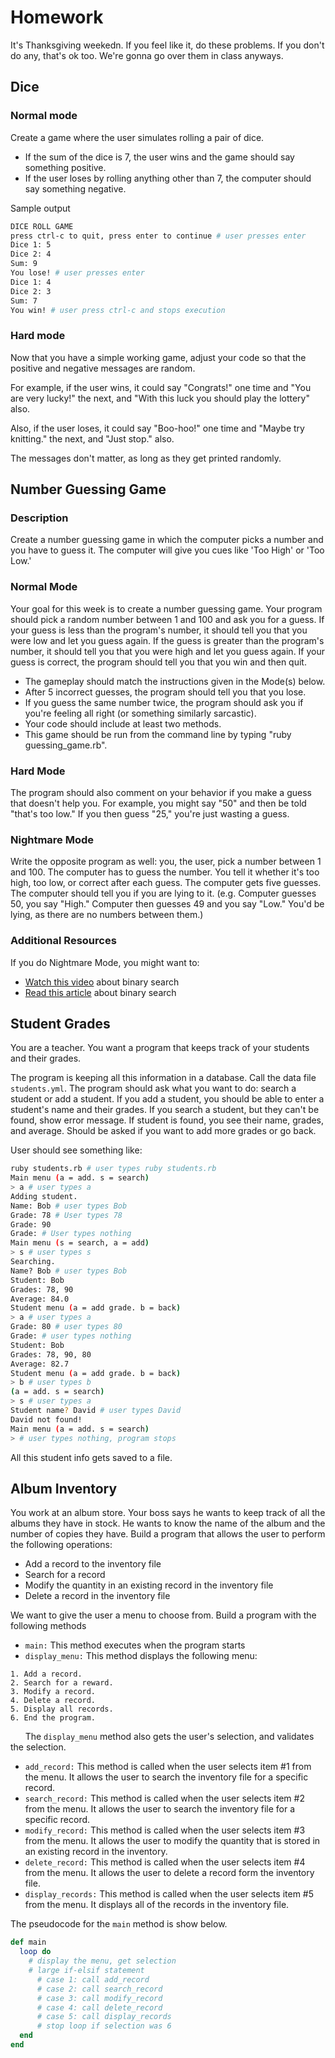 # Homework

It's Thanksgiving weekedn. If you feel like it, do these problems. If you don't do any, that's ok too. We're gonna go over them in class anyways.

## Dice

### Normal mode

Create a game where the user simulates rolling a pair of dice.

- If the sum of the dice is 7, the user wins and the game should say something positive.
- If the user loses by rolling anything other than 7, the computer should say something negative.

Sample output

```bash
DICE ROLL GAME
press ctrl-c to quit, press enter to continue # user presses enter
Dice 1: 5
Dice 2: 4
Sum: 9
You lose! # user presses enter
Dice 1: 4
Dice 2: 3
Sum: 7
You win! # user press ctrl-c and stops execution
```

### Hard mode

Now that you have a simple working game, adjust your code so that the positive and negative messages are random.

For example, if the user wins, it could say "Congrats!" one time and "You are very lucky!" the next, and "With this luck you should play the lottery" also.

Also, if the user loses, it could say "Boo-hoo!" one time and "Maybe try knitting." the next, and "Just stop." also.

The messages don't matter, as long as they get printed randomly.

## Number Guessing Game

### Description

Create a number guessing game in which the computer picks a number and you have to guess it.  The computer will give you cues like 'Too High' or 'Too Low.'

### Normal Mode

Your goal for this week is to create a number guessing game. Your program should pick a random number between 1 and 100 and ask you for a guess. If your guess is less than the program's number, it should tell you that you were low and let you guess again. If the guess is greater than the program's number,  it should tell you that you were high and let you guess again. If your guess is correct, the program should tell you that you win and then quit.

* The gameplay should match the instructions given in the Mode(s) below.
* After 5 incorrect guesses, the program should tell you that you lose.
* If you guess the same number twice, the program should ask you if you're feeling all right (or something similarly sarcastic).
* Your code should include at least two methods.
* This game should be run from the command line by typing "ruby guessing_game.rb".

### Hard Mode

The program should also comment on your behavior if you make a guess that doesn't help you.  For example, you might say "50" and then be told "that's too low."  If you then guess "25," you're just wasting a guess.

### Nightmare Mode

Write the opposite program as well: you, the user, pick a number between 1 and 100. The computer has to guess the number. You tell it whether it's too high, too low, or correct after each guess. The computer gets five guesses. The computer should tell you if you are lying to it.  (e.g. Computer guesses 50, you say "High."  Computer then guesses 49 and you say "Low."  You'd be lying, as there are no numbers between them.)

### Additional Resources

If you do Nightmare Mode, you might want to:

* [Watch this video](https://www.youtube.com/watch?v=JQhciTuD3E8) about binary search
* [Read this article](http://en.wikipedia.org/wiki/Binary_search_algorithm) about binary search

## Student Grades

You are a teacher. You want a program that keeps track of your students and their grades.

The program is keeping all this information in a database. Call the data file `students.yml`. The program should ask what you want to do: search a student or add a student. If you add a student, you should be able to enter a student's name and their grades. If you search a student, but they can't be found, show error message. If student is found, you see their name, grades, and average. Should be asked if you want to add more grades or go back.

User should see something like:

```bash
ruby students.rb # user types ruby students.rb
Main menu (a = add. s = search)
> a # user types a
Adding student.
Name: Bob # user types Bob
Grade: 78 # User types 78
Grade: 90
Grade: # User types nothing
Main menu (s = search, a = add)
> s # user types s
Searching.
Name? Bob # user types Bob
Student: Bob
Grades: 78, 90
Average: 84.0
Student menu (a = add grade. b = back)
> a # user types a
Grade: 80 # user types 80
Grade: # user types nothing
Student: Bob
Grades: 78, 90, 80
Average: 82.7
Student menu (a = add grade. b = back)
> b # user types b
(a = add. s = search)
> s # user types a
Student name? David # user types David
David not found!
Main menu (a = add. s = search)
> # user types nothing, program stops
```

All this student info gets saved to a file.

## Album Inventory

You work at an album store. Your boss says he wants to keep track of all the albums they have in stock. He wants to know the name of the album and the number of copies they have. Build a program that allows the user to perform the following operations:

- Add a record to the inventory file
- Search for a record
- Modify the quantity in an existing record in the inventory file
- Delete a record in the inventory file

We want to give the user a menu to choose from. Build a program with the following methods

- `main:` This method executes when the program starts
- `display_menu:` This method displays the following menu:

```
1. Add a record.
2. Search for a reward.
3. Modify a record.
4. Delete a record.
5. Display all records.
6. End the program.
```
&nbsp;&nbsp;&nbsp;&nbsp;&nbsp;&nbsp;The `display_menu` method also gets the user's selection, and validates the selection.
- `add_record:` This method is called when the user selects item #1 from the menu. It allows the user to search the inventory file for a specific record.
- `search_record:` This method is called when the user selects item #2 from the menu. It allows the user to search the inventory file for a specific record.
- `modify_record:` This method is called when the user selects item #3 from the menu. It allows the user to modify the quantity that is stored in an existing record in the inventory.
- `delete_record:` This method is called when the user selects item #4 from the menu. It allows the user to delete a record form the inventory file.
- `display_records:` This method is called when the user selects item #5 from the menu. It displays all of the records in the inventory file.

The pseudocode for the `main` method is show below.

```ruby
def main
  loop do
    # display the menu, get selection
    # large if-elsif statement
      # case 1: call add_record
      # case 2: call search_record
      # case 3: call modify_record
      # case 4: call delete_record
      # case 5: call display_records
      # stop loop if selection was 6
  end
end
```
